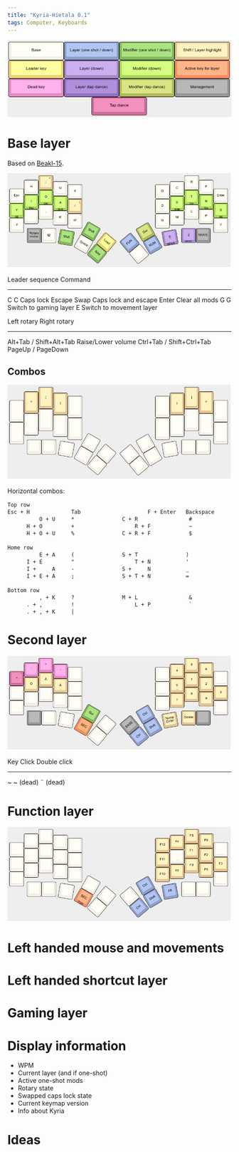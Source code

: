 ```yaml
---
title: "Kyria-Hietala 0.1"
tags: Computer, Keyboards
---
```


![Legend. Does not apply to combos.](/images/kyria/legend.png)

# Base layer

Based on [Beakl-15](https://deskthority.net/wiki/BEAKL#BEAKL_15).

![Base layer](/images/kyria/base.png)

Leader sequence     Command
-------             -----------------
C C                 Caps lock
Escape              Swap Caps lock and escape
Enter               Clear all mods
G G                 Switch to gaming layer
E                   Switch to movement layer

Left rotary                     Right rotary
----                            -----
Alt+Tab / Shift+Alt+Tab         Raise/Lower volume
Ctrl+Tab / Shift+Ctrl+Tab
PageUp / PageDown

## Combos

![Vertical symbol combos](/images/kyria/sym-combo.png)

Horizontal combos:

```
Top row
Esc + H             Tab                     F + Enter   Backspace
          O + U     *               C + R                #
      H + O         +                   R + F            ~
      H + O + U     %               C + R + F            $

Home row
          E + A     (               S + T               )
      I + E         "                   T + N           '
      I +     A     -               S +     N           _
      I + E + A     ;               S + T + N           =

Bottom row
          , + K     ?               M + L                &
      . + ,         !                   L + P            `
      . + , + K     |
```

# Second layer

![Second layer](/images/kyria/sec.png)

Key     Click       Double click
------  ---------   ------------
~       ~ (dead)    ¨ (dead)

# Function layer

![Function keys](/images/kyria/fun.png)

# Left handed mouse and movements

# Left handed shortcut layer

# Gaming layer

# Display information

* WPM
* Current layer (and if one-shot)
* Active one-shot mods
* Rotary state
* Swapped caps lock state
* Current keymap version
* Info about Kyria

# Ideas

